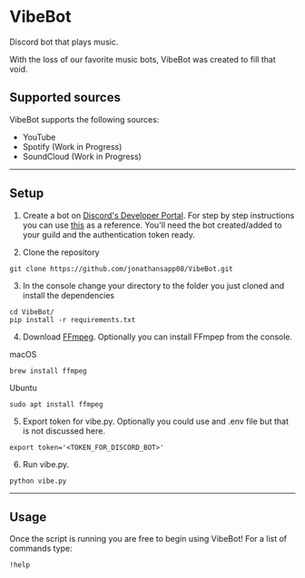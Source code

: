 # VibeBot
Discord bot that plays music.

With the loss of our favorite music bots, VibeBot was created to fill that void.

## Supported sources

VibeBot supports the following sources:

* YouTube
* Spotify (Work in Progress)
* SoundCloud (Work in Progress)

---

## Setup

1. Create a bot on [Discord's Developer Portal](https://discord.com/developers/applications). For step by step instructions you can use [this](https://realpython.com/how-to-make-a-discord-bot-python/) as a reference. You'll need the bot created/added to your guild and the authentication token ready. 

2. Clone the repository
```
git clone https://github.com/jonathansapp08/VibeBot.git
```

3. In the console change your directory to the folder you just cloned and install the dependencies
```
cd VibeBot/
pip install -r requirements.txt
```

4. Download [FFmpeg](https://www.ffmpeg.org/). Optionally you can install FFmpep from the console.

macOS
```
brew install ffmpeg
```

Ubuntu
```
sudo apt install ffmpeg
```

5. Export token for vibe.py. Optionally you could use and .env file but that is not discussed here.
```
export token='<TOKEN_FOR_DISCORD_BOT>'
```

6. Run vibe.py.
```
python vibe.py
``` 

---
## Usage
Once the script is running you are free to begin using VibeBot! For a list of commands type:

```
!help
```
